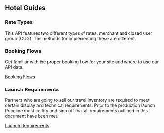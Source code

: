 ## Hotel Guides

### Rate Types

This API features two different types of rates, merchant and closed user group (CUG). The methods for implementing these are different.

### Booking Flows

Get familiar with the proper booking flow for your site and where to use our API data.

[Booking Flows](guides-flow-hotel.md)

### Launch Requirements

Partners who are going to sell our travel inventory are required to meet certain display and technical requirements. Prior to the production launch Priceline must certify and sign off that all requirements outlined in this document have been met.

[Launch Requirements](guides-launch-hotel.md)
